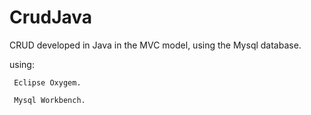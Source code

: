 # CrudJava


CRUD developed in Java in the MVC model, using the Mysql database.

using:

     Eclipse Oxygem.
     
     Mysql Workbench.
